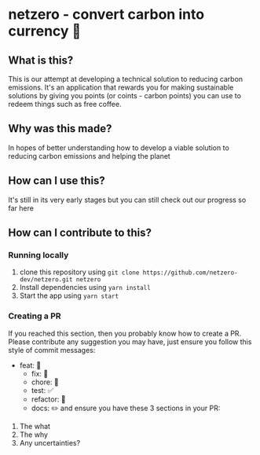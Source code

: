 # netzero - convert carbon into currency 🤑

## What is this?
This is our attempt at developing a technical solution to reducing carbon emissions. It's an application that rewards you for making sustainable solutions by giving you points (or coints - carbon points) you can use to redeem things such as free coffee.

## Why was this made?
In hopes of better understanding how to develop a viable solution to reducing carbon emissions and helping the planet


## How can I use this?
It's still in its very early stages but you can still check out our progress so far here <TBA>
  
## How can I contribute to this?
### Running locally
1. clone this repository using ```git clone https://github.com/netzero-dev/netzero.git netzero```
2. Install dependencies using ```yarn install```
3. Start the app using ```yarn start```
### Creating a PR
If you reached this section, then you probably know how to create a PR. Please contribute any suggestion you may have, just ensure you follow this style of commit messages:
  * feat: 🚀 <a new feature>
	* fix: 🐛 <a bug fix>
	* chore: 🤖 <updating build tasks>
	* test: ✅ <adding tests>
	* refactor: 🧹 <cleaning code>
	* docs: ✏️ <changes to docs>
and ensure you have these 3 sections in your PR:
  1. The what
  2. The why
  3. Any uncertainties?
